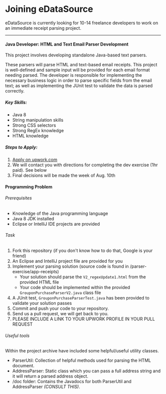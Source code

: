 # Joining eDataSource
eDataSource is currently looking for 10-14 freelance developers to work on an immediate receipt parsing project.
________________

#### Java Developer: HTML and Text Email Parser Development
This project involves developing standalone Java-based text parsers. 

These parsers will parse HTML and text-based email receipts. This project is well-defined and sample input will be provided for each email format needing parsed. The developer is responsible for implementing the necessary business logic in order to parse specific fields from the email text; as well as implementing the JUnit test to validate the data is parsed correctly.

##### Key Skills:

- Java 8 
- String manipulation skills
- Strong CSS selectors
- Strong RegEx knowledge
- HTML knowledge

##### Steps to Apply:

1. [Apply on upwork.com](https://www.upwork.com/jobs/Java-Developer-HTML-and-Text-Email-Parser-Development_~~99a0b940f2f77db5)
2. We will contact you with directions for completing the dev exercise (1hr paid). See below
3. Final decisions will be made the week of Aug. 10th

#### Programming Problem
###### Prerequisites
- Knowledge of the Java programming language
- Java 8 JDK installed
- Eclipse or IntelliJ IDE projects are provided

###### Task
1. Fork this repository (if you don't know how to do that, Google is your friend)
2. An Eclipse and IntelliJ project file are provided for you
3. Implement your parsing solution (source code is found in /parser-exercise/app-receipts)
    - Your solution should parse the ```V2_regexUpdate1.html``` from the provided HTML file
    - Your code should be implemented within the provided ```GrouponPurchaseParserV2.java``` class file
4. A JUnit test, ```GrouponPurchaseParserTest.java``` has been provided to validate your solution passes
5. Commit and push your code to your repository.
6. Send us a pull request, we will get back to you. 
7. PLEASE INCLUDE A LINK TO YOUR UPWORK PROFILE IN YOUR PULL REQUEST

###### Useful tools
Within the project archive have included some helpful/useful utility classes. 
- ParserUtil:  Collection of helpful methods used for parsing the HTML document.
- AddressParser:  Static class which you can pass a full address string and it will return a parsed address object.
- /doc folder:  Contains the Javadocs for both ParserUtil and AddressParser *(CONSULT THIS)*. 

